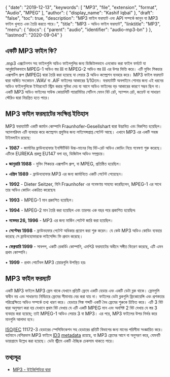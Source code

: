 {
  "date": "2019-12-13",
  "keywords": [
    "MP3",
    "file",
    "extension",
    "format",
    "Audio",
    "MPEG"
  ],
  "author": {
    "display_name": "Kashif Iqbal"
  },
  "draft": "false",
  "toc": true,
  "description": "MP3 ফাইল ফরম্যাট এবং API সম্পর্কে জানুন যা MP3 ফাইল খুলতে এবং তৈরি করতে পারে।",
  "title": "MP3 - অডিও ফাইল ফরম্যাট",
  "linktitle": "MP3",
  "menu": {
    "docs": {
      "parent": "audio",
      "identifier": "audio-mp3-bn"
    }
  },
  "lastmod": "2020-09-04"
}

## একটি MP3 ফাইল কি?

.mp3 এক্সটেনশন সহ ফাইলগুলি অডিও ফাইলগুলির জন্য ডিজিটালভাবে এনকোড করা ফাইল ফর্ম্যাট যা আনুষ্ঠানিকভাবে MPEG-1 অডিও স্তর III বা MPEG-2 অডিও স্তর III এর উপর ভিত্তি করে। এটি মুভিং পিকচার এক্সপার্টস গ্রুপ (MPEG) দ্বারা তৈরি করা হয়েছে যা লেয়ার 3 অডিও কম্প্রেশন ব্যবহার করে। MP3 ফাইল ফরম্যাট দ্বারা অর্জিত সংকোচন .WAV বা .AIF ফাইলের আকারের 1/10তম। ফরম্যাটটি অনলাইনে শোনার জন্য এই ধরনের অডিও ফাইলগুলিকে ইন্টারনেটে স্ট্রিম করার সুবিধা দেয় যা আগে অডিও ফাইলের বড় আকারের কারণে সম্ভব ছিল না। একটি MP3 অডিও ফাইলের সাউন্ড কোয়ালিটি প্যারামিটার সেটিংস যেমন বিট রেট, স্যাম্পল রেট, জয়েন্ট বা সাধারণ স্টেরিও দ্বারা নিয়ন্ত্রিত হতে পারে।

## MP3 ফাইল ফরম্যাটের সংক্ষিপ্ত ইতিহাস

MP3 ফরম্যাটটি একটি জার্মান কোম্পানি Fraunhofer-Gesellshart দ্বারা উদ্ভাবিত এবং বিকশিত হয়েছিল। অ্যালগরিদম এটি ব্যবহার করে কম্প্রেশন প্রযুক্তির জন্য লাইসেন্সপ্রাপ্ত পেটেন্ট আছে। এখানে MP3 এর একটি সহজ টাইমলাইন রয়েছে:

• **1987** - জার্মানির ফ্রাউনহোফার ইনস্টিটিউট উচ্চ-মানের নিম্ন বিট-রেট অডিও কোডিং নিয়ে গবেষণা শুরু করেছে। এটিকে EUREKA প্রকল্প EU147 বলা হয়, ডিজিটাল অডিও সম্প্রচার।

• **জানুয়ারি 1988** - মুভিং পিকচার এক্সপার্টস গ্রুপ, বা MPEG, প্রতিষ্ঠিত হয়েছিল।

• **এপ্রিল 1989** - ফ্রাউনহোফার MP3 এর জন্য জার্মানিতে একটি পেটেন্ট পেয়েছেন।

• **1992** - Dieter Seitzer, যিনি Fraunhofer এর গবেষণায় সাহায্য করেছিলেন, MPEG-1 এর সাথে তার অডিও কোডিং একত্রিত করেছেন৷

• **1993** - MPEG-1 মান প্রকাশিত হয়েছিল।

• **1994** - MPEG-2 মান তৈরি করা হয়েছিল এবং তারপর এক বছর পরে প্রকাশিত হয়েছিল৷

• **নভেম্বর 26, 1996** - MP3 এর জন্য মার্কিন পেটেন্ট জারি করা হয়েছিল।

• **সেপ্টেম্বর 1998** - ফ্রাউনহফার পেটেন্ট অধিকার প্রয়োগ করা শুরু করেন। যে কেউ MP3 অডিও কোডিং ব্যবহার করেছে সে ফ্রাউনহোফারকে লাইসেন্সিং ফি প্রদান করেছে।

• **ফেব্রুয়ারি 1999** - সাবপপ, একটি রেকর্ডিং কোম্পানি, এমপি3 ফরম্যাটের অধীনে সঙ্গীত বিতরণ করেছে, এটি এমন প্রথম কোম্পানি।

• **1999** - প্রথম পোর্টেবল MP3 প্লেয়ারগুলি উপস্থিত হয়৷

## MP3 ফাইল ফরম্যাট

একটি MP3 ফাইলে MP3 ফ্রেম থাকে যেখানে প্রতিটি ফ্রেমে একটি হেডার এবং একটি ডেটা ব্লক থাকে। ফ্রেমগুলি স্বাধীন নয় এবং সাধারণত নির্বিচারে ফ্রেমের সীমানায় বের করা যায় না। ফাইলের ডেটা ব্লকগুলি ফ্রিকোয়েন্সি এবং প্রশস্ততার পরিপ্রেক্ষিতে অডিও সম্পর্কে তথ্য ধারণ করে। হেডারে সিঙ্ক শব্দটি একটি বৈধ ফ্রেমের শুরুকে চিহ্নিত করে। এটি 3 বিট দ্বারা অনুসরণ করা হয় যেখানে প্রথম বিট দেখায় যে এটি একটি MPEG মান এবং অবশিষ্ট 2 বিট দেখায় যে স্তর 3 ব্যবহার করা হয়েছে; তাই MPEG-1 অডিও লেয়ার 3 বা MP3। এর পরে, MP3 ফাইলের উপর নির্ভর করে মানগুলি আলাদা হবে।

[ISO](https://en.wikipedia.org/wiki/International_Organization_for_Standardization)/[IEC](https://en.wikipedia.org/wiki/International_Electrotechnical_Commission) 11172-3 হেডারের স্পেসিফিকেশন সহ হেডারের প্রতিটি বিভাগের জন্য মানের পরিসীমা সংজ্ঞায়িত করে। বর্তমানে বেশিরভাগ MP3 ফাইলে [ID3](https://en.wikipedia.org/wiki/ID3) [metadata](https://en.wikipedia.org/wiki/Metadata) রয়েছে, যা MP3 ফ্রেমের আগে বা অনুসরণ করে, যেমনটি ডায়াগ্রামে উল্লেখ করা হয়েছে। ডেটা স্ট্রীমে একটি ঐচ্ছিক চেকসাম থাকতে পারে।

## তথ্যসূত্র ##

* [MP3 - উইকিপিডিয়া দ্বারা](https://en.wikipedia.org/wiki/MP3)


